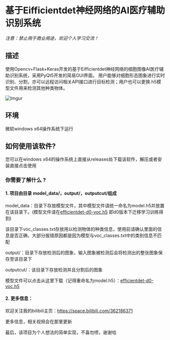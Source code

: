 
# 基于Eifficientdet神经网络的AI医疗辅助识别系统


*注意：禁止用于商业用途，欢迎个人学习交流！*

## 描述

使用Opencv+Flask+Keras开发的基于Eifficientdet神经网络的细胞图像AI医疗辅助识别系统，采用PyQt5开发的简易GUI界面。
用户能够对细胞形态图象进行实时识别、分割，亦可以远程访问相关API接口进行目标检测；用户也可以更换.h5模型文件用来检测其他种类物体。


![Imgur](https://mmbiz.qpic.cn/mmbiz_png/QsUWqPChJWZVPxBOT3ibeZYYY2SJxXB1N7MTZQWvHg0l78EctmGS0auIESdEAuA2wbELAXpKLwGaXh9CTVTserw/0?wx_fmt=png)

## 环境


微软windows x64操作系统下运行


## 如何使用该软件?

您可以在windows x64的操作系统上直接从releases处下载该软件，解压或者安装直接点击使用


### 你需要了解什么 ?


#### 1. 项目由目录 model_data/，output/，outputcut/组成

model_data：目录下存放模型文件，其中模型文件请统一命名为model.h5并放置在该目录下。(模型文件请在[efficientdet-d0-voc.h5](https://github.com/bubbliiiing/efficientdet-keras/releases/download/v1.0/efficientdet-d0-voc.h5) 即d0版本下迁移学习训练得到)

该目录下voc_classes.txt存放用以检测物体的种类信息，使用前请确认里面的信息是否正确，大部分报错原因都是因为模型与voc_classes.txt中的类别信息不匹配

output/：目录下存放检测后的图象，输入图象被检测后会将检测出的整张图象保存至该目录下

outputcut/：该目录下存放检测并且分割后的图象

模型文件可以点击从这里下载（记得重命名为model.h5）：[efficientdet-d0-voc.h5](https://github.com/bubbliiiing/efficientdet-keras/releases/download/v1.0/efficientdet-d0-voc.h5)

#### 2. 更多信息：

欢迎关注我的bilibili主页：https://space.bilibili.com/362186371

更多信息，相关视频会在那里更新

最后，该项目为个人想法的简单实现，不喜勿喷，谢谢哈
